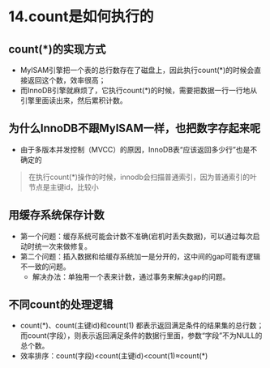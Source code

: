# 14.count是如何执行的


## count(*)的实现方式
* MyISAM引擎把一个表的总行数存在了磁盘上，因此执行count(*)的时候会直接返回这个数，效率很高；
* 而InnoDB引擎就麻烦了，它执行count(*)的时候，需要把数据一行一行地从引擎里面读出来，然后累积计数。

## 为什么InnoDB不跟MyISAM一样，也把数字存起来呢
* 由于多版本并发控制（MVCC）的原因，InnoDB表“应该返回多少行”也是不确定的
> 在执行count(*)操作的时候，innodb会扫描普通索引，因为普通索引的叶节点是主键id，比较小

## 用缓存系统保存计数
* 第一个问题：缓存系统可能会计数不准确(宕机时丢失数据)，可以通过每次启动时统一次来做修复。
* 第二个问题：插入数据和给缓存系统加一是分开的，这中间的gap可能有逻辑不一致的问题。
  * 解决办法：单独用一个表来计数，通过事务来解决gap的问题。

## 不同count的处理逻辑
* count(*)、count(主键id)和count(1) 都表示返回满足条件的结果集的总行数；而count(字段），则表示返回满足条件的数据行里面，参数“字段”不为NULL的总个数。
* 效率排序：count(字段)<count(主键id)<count(1)≈count(*)
